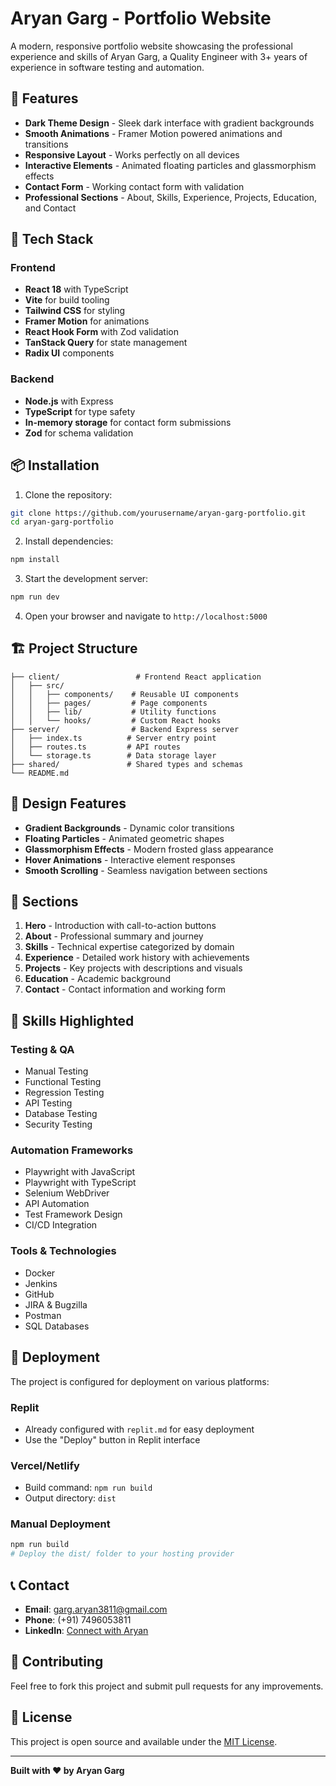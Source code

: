 # Aryan Garg - Portfolio Website

A modern, responsive portfolio website showcasing the professional experience and skills of Aryan Garg, a Quality Engineer with 3+ years of experience in software testing and automation.

## 🌟 Features

- **Dark Theme Design** - Sleek dark interface with gradient backgrounds
- **Smooth Animations** - Framer Motion powered animations and transitions
- **Responsive Layout** - Works perfectly on all devices
- **Interactive Elements** - Animated floating particles and glassmorphism effects
- **Contact Form** - Working contact form with validation
- **Professional Sections** - About, Skills, Experience, Projects, Education, and Contact

## 🚀 Tech Stack

### Frontend
- **React 18** with TypeScript
- **Vite** for build tooling
- **Tailwind CSS** for styling
- **Framer Motion** for animations
- **React Hook Form** with Zod validation
- **TanStack Query** for state management
- **Radix UI** components

### Backend
- **Node.js** with Express
- **TypeScript** for type safety
- **In-memory storage** for contact form submissions
- **Zod** for schema validation

## 📦 Installation

1. Clone the repository:
```bash
git clone https://github.com/yourusername/aryan-garg-portfolio.git
cd aryan-garg-portfolio
```

2. Install dependencies:
```bash
npm install
```

3. Start the development server:
```bash
npm run dev
```

4. Open your browser and navigate to `http://localhost:5000`

## 🏗️ Project Structure

```
├── client/                 # Frontend React application
│   ├── src/
│   │   ├── components/    # Reusable UI components
│   │   ├── pages/         # Page components
│   │   ├── lib/           # Utility functions
│   │   └── hooks/         # Custom React hooks
├── server/                # Backend Express server
│   ├── index.ts          # Server entry point
│   ├── routes.ts         # API routes
│   └── storage.ts        # Data storage layer
├── shared/               # Shared types and schemas
└── README.md
```

## 🎨 Design Features

- **Gradient Backgrounds** - Dynamic color transitions
- **Floating Particles** - Animated geometric shapes
- **Glassmorphism Effects** - Modern frosted glass appearance
- **Hover Animations** - Interactive element responses
- **Smooth Scrolling** - Seamless navigation between sections

## 📱 Sections

1. **Hero** - Introduction with call-to-action buttons
2. **About** - Professional summary and journey
3. **Skills** - Technical expertise categorized by domain
4. **Experience** - Detailed work history with achievements
5. **Projects** - Key projects with descriptions and visuals
6. **Education** - Academic background
7. **Contact** - Contact information and working form

## 🔧 Skills Highlighted

### Testing & QA
- Manual Testing
- Functional Testing
- Regression Testing
- API Testing
- Database Testing
- Security Testing

### Automation Frameworks
- Playwright with JavaScript
- Playwright with TypeScript
- Selenium WebDriver
- API Automation
- Test Framework Design
- CI/CD Integration

### Tools & Technologies
- Docker
- Jenkins
- GitHub
- JIRA & Bugzilla
- Postman
- SQL Databases

## 🚀 Deployment

The project is configured for deployment on various platforms:

### Replit
- Already configured with `replit.md` for easy deployment
- Use the "Deploy" button in Replit interface

### Vercel/Netlify
- Build command: `npm run build`
- Output directory: `dist`

### Manual Deployment
```bash
npm run build
# Deploy the dist/ folder to your hosting provider
```

## 📞 Contact

- **Email**: garg.aryan3811@gmail.com
- **Phone**: (+91) 7496053811
- **LinkedIn**: [Connect with Aryan](https://linkedin.com/in/aryan-garg)

## 🤝 Contributing

Feel free to fork this project and submit pull requests for any improvements.

## 📄 License

This project is open source and available under the [MIT License](LICENSE).

---

**Built with ❤️ by Aryan Garg**